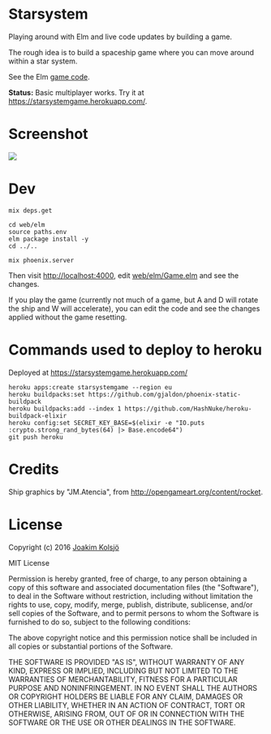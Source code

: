 # Starsystem

Playing around with Elm and live code updates by building a game.

The rough idea is to build a spaceship game where you can move around within a star system.

See the Elm [game code](/starsystem/tree/master/web/elm).

**Status:** Basic multiplayer works. Try it at <https://starsystemgame.herokuapp.com/>.

# Screenshot

![](https://dl.dropboxusercontent.com/u/136929/screen_shot_2016-03-13_at_16.56.40.png)

# Dev

    mix deps.get

    cd web/elm
    source paths.env
    elm package install -y
    cd ../..

    mix phoenix.server

Then visit <http://localhost:4000>, edit [web/elm/Game.elm](/web/elm/Game.elm) and see the changes.

If you play the game (currently not much of a game, but A and D will rotate the ship and W will accelerate),
you can edit the code and see the changes applied without the game resetting.

# Commands used to deploy to heroku

Deployed at <https://starsystemgame.herokuapp.com/>

    heroku apps:create starsystemgame --region eu
    heroku buildpacks:set https://github.com/gjaldon/phoenix-static-buildpack
    heroku buildpacks:add --index 1 https://github.com/HashNuke/heroku-buildpack-elixir
    heroku config:set SECRET_KEY_BASE=$(elixir -e "IO.puts :crypto.strong_rand_bytes(64) |> Base.encode64")
    git push heroku

# Credits

Ship graphics by "JM.Atencia", from <http://opengameart.org/content/rocket>.

# License

Copyright (c) 2016 [Joakim Kolsjö](https://twitter.com/joakimk)

MIT License

Permission is hereby granted, free of charge, to any person obtaining
a copy of this software and associated documentation files (the
"Software"), to deal in the Software without restriction, including
without limitation the rights to use, copy, modify, merge, publish,
distribute, sublicense, and/or sell copies of the Software, and to
permit persons to whom the Software is furnished to do so, subject to
the following conditions:

The above copyright notice and this permission notice shall be
included in all copies or substantial portions of the Software.

THE SOFTWARE IS PROVIDED "AS IS", WITHOUT WARRANTY OF ANY KIND,
EXPRESS OR IMPLIED, INCLUDING BUT NOT LIMITED TO THE WARRANTIES OF
MERCHANTABILITY, FITNESS FOR A PARTICULAR PURPOSE AND
NONINFRINGEMENT. IN NO EVENT SHALL THE AUTHORS OR COPYRIGHT HOLDERS BE
LIABLE FOR ANY CLAIM, DAMAGES OR OTHER LIABILITY, WHETHER IN AN ACTION
OF CONTRACT, TORT OR OTHERWISE, ARISING FROM, OUT OF OR IN CONNECTION
WITH THE SOFTWARE OR THE USE OR OTHER DEALINGS IN THE SOFTWARE.
